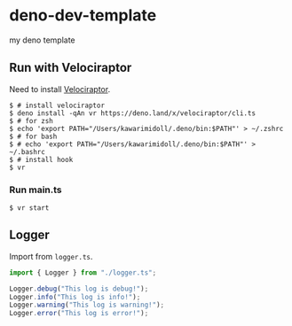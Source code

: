 # deno-dev-template

my deno template

## Run with Velociraptor

Need to install [Velociraptor](https://velociraptor.run/).

```
$ # install velociraptor
$ deno install -qAn vr https://deno.land/x/velociraptor/cli.ts
$ # for zsh
$ echo 'export PATH="/Users/kawarimidoll/.deno/bin:$PATH"' > ~/.zshrc
$ # for bash
$ # echo 'export PATH="/Users/kawarimidoll/.deno/bin:$PATH"' > ~/.bashrc
$ # install hook
$ vr
```

### Run main.ts

```
$ vr start
```

## Logger

Import from `logger.ts`.

```ts
import { Logger } from "./logger.ts";

Logger.debug("This log is debug!");
Logger.info("This log is info!");
Logger.warning("This log is warning!");
Logger.error("This log is error!");
```
